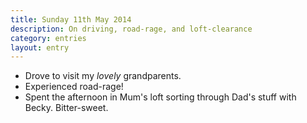 ```yaml
---
title: Sunday 11th May 2014
description: On driving, road-rage, and loft-clearance
category: entries
layout: entry
---
```


- Drove to visit my *lovely* grandparents.
- Experienced road-rage!
- Spent the afternoon in Mum's loft sorting through Dad's stuff with Becky. Bitter-sweet.
